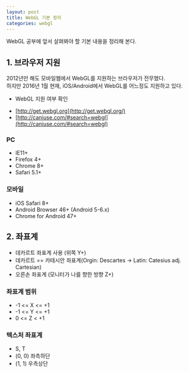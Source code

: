 ```yaml
---
layout: post
title: WebGL 기본 정리
categories: webgl
---
```


WebGL 공부에 앞서 살펴봐야 할 기본 내용을 정리해 본다.

## 1. 브라우저 지원
2012년만 해도 모바일웹에서 WebGL를 지원하는 브라우저가 전무했다.  
하지만 2016년 1월 현재, iOS/Android에서 WebGL를 어느정도 지원하고 있다.

* WebGL 지원 여부 확인 
 - [http://get.webgl.org](http://get.webgl.org/)
 - [http://caniuse.com/#search=webgl](http://caniuse.com/#search=webgl)

### PC
 - IE11+
 - Firefox 4+
 - Chrome 8+
 - Safari 5.1+

### 모바일
 - iOS Safari 8+
 - Android Browser 46+ (Android 5-6.x)
 - Chrome for Android 47+

## 2. 좌표계
- 데카르트 좌표계 사용 (위쪽 Y+)  
- 데카르트 == 카테시안 좌표계(Orgin: Descartes -> Latin: Catesius adj. Cartesian)
- 오른손 좌표계 (모니터가 나를 향한 방향 Z+)

### 좌표계 범위
- -1 <= X <= +1
- -1 <= Y <= +1
- 0 <= Z < +1

### 텍스처 좌표계
- S, T
- (0, 0) 좌측하단
- (1, 1) 우측상단

